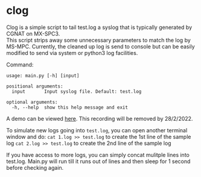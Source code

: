 # clog

Clog is a simple script to tail test.log a syslog that is typically generated by CGNAT on MX-SPC3.  
This script strips away some unnecessary parameters to match the log by MS-MPC.  Currently, the 
cleaned up log is send to console but can be easily modified to send via system or python3 log 
facilities.

Command:
```
usage: main.py [-h] [input]

positional arguments:
  input       Input syslog file. Default: test.log

optional arguments:
  -h, --help  show this help message and exit
```
A demo can be viewed [here](https://asciinema.org/a/LfGPJHUbVZbOXgt7b3CSZ76Ib).  This recording will
be removed by 28/2/2022.

To simulate new logs going into `test.log`, you can open another terminal window and do:
`cat 1.log >> test.log` to create the 1st line of the sample log
`cat 2.log >> test.log` to create the 2nd line of the sample log

If you have access to more logs, you can simply concat mulitple lines into test.log. Main.py will 
run till it runs out of lines and then sleep for 1 second before checking again.
